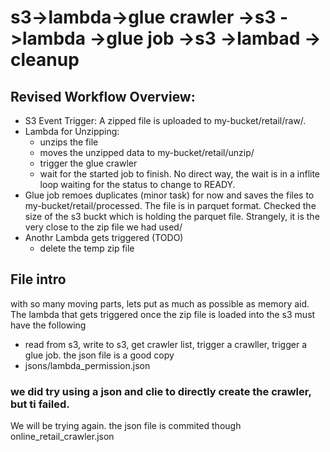 # s3->lambda->glue crawler ->s3 ->lambda ->glue job ->s3 ->lambad -> cleanup
## Revised Workflow Overview:
 - S3 Event Trigger: A zipped file is uploaded to my-bucket/retail/raw/.
 - Lambda for Unzipping: 
   - unzips the file 
   -  moves the unzipped data to my-bucket/retail/unzip/
   - trigger the glue crawler 
   - wait for the started job to finish. No direct way, the wait is in a inflite loop waiting for the status to change to READY.
 - Glue job remoes duplicates (minor task) for now and saves the files to my-bucket/retail/processed. The file is in parquet format. Checked the size of the s3 buckt which is holding the parquet file. Strangely, it is the very close to the zip file we had used/
 - Anothr Lambda gets triggered (TODO)
   - delete the temp zip file
## File intro
  with so many moving parts, lets put as much as possible as memory aid.
 The lambda that gets triggered once the zip file is loaded into the s3 must have the following
 - read from s3, write to s3, get crawler list, trigger a crawller, trigger a glue job. the json file is a good copy  
- jsons/lambda_permission.json
### we did try using a json and clie to directly create the crawler, but ti failed. 
We will be trying again.
the json file is commited though online_retail_crawler.json
